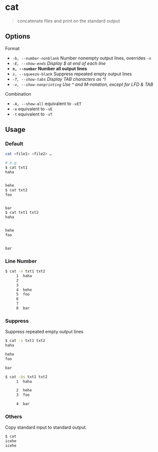# cat

> concatenate files and print on the standard output

## Options

Format

- `-b, --number-nonblank` Number nonempty output lines, overrides `-n`
- _`-E, --show-ends` Display $ at end of each line_
- **`n, --number` Number all output lines**
- `s, --squeeze-blank` Suppress repeated empty output lines
- _`-T, --show-tabs` Display TAB characters as ^I_
- _`-v, --show-nonprinting` Use ^ and M-notation, except for LFD & TAB_

Combination

- `-A, --show-all` equivalent to `-vET`
- `-e` equivalent to `-vE`
- `-t` equivalent to `-vT`

## Usage

### Default

```bash
cat <file1> <file2> …

# e.g.
$ cat txt1
haha


hehe
$ cat txt2
foo


bar
$ cat txt1 txt2
haha


hehe
foo


bar
```

### Line Number

```bash
$ cat -n txt1 txt2
     1	haha
     2
     3
     4	hehe
     5	foo
     6
     7
     8	bar
```

### Suppress

Suppress repeated empty output lines

```bash
$ cat -s txt1 txt2
haha

hehe
foo

bar
```

```bash
$ cat -bs txt1 txt2
     1	haha

     2	hehe
     3	foo

     4	bar
```

### Others

Copy standard input to standard output.

```bash
$ cat
icehe
icehe
```
